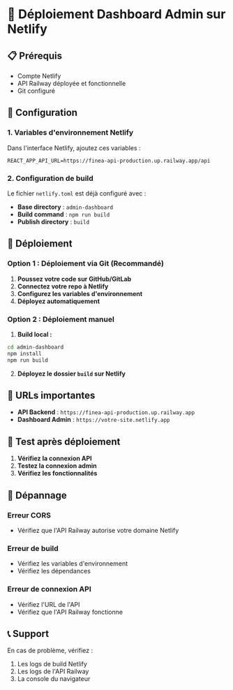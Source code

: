 # 🚀 Déploiement Dashboard Admin sur Netlify

## 📋 **Prérequis**

- Compte Netlify
- API Railway déployée et fonctionnelle
- Git configuré

## 🔧 **Configuration**

### **1. Variables d'environnement Netlify**

Dans l'interface Netlify, ajoutez ces variables :

```env
REACT_APP_API_URL=https://finea-api-production.up.railway.app/api
```

### **2. Configuration de build**

Le fichier `netlify.toml` est déjà configuré avec :
- **Base directory** : `admin-dashboard`
- **Build command** : `npm run build`
- **Publish directory** : `build`

## 🚀 **Déploiement**

### **Option 1 : Déploiement via Git (Recommandé)**

1. **Poussez votre code sur GitHub/GitLab**
2. **Connectez votre repo à Netlify**
3. **Configurez les variables d'environnement**
4. **Déployez automatiquement**

### **Option 2 : Déploiement manuel**

1. **Build local :**
```bash
cd admin-dashboard
npm install
npm run build
```

2. **Déployez le dossier `build` sur Netlify**

## 🔗 **URLs importantes**

- **API Backend** : `https://finea-api-production.up.railway.app`
- **Dashboard Admin** : `https://votre-site.netlify.app`

## 🧪 **Test après déploiement**

1. **Vérifiez la connexion API**
2. **Testez la connexion admin**
3. **Vérifiez les fonctionnalités**

## 🔧 **Dépannage**

### **Erreur CORS**
- Vérifiez que l'API Railway autorise votre domaine Netlify

### **Erreur de build**
- Vérifiez les variables d'environnement
- Vérifiez les dépendances

### **Erreur de connexion API**
- Vérifiez l'URL de l'API
- Vérifiez que l'API Railway fonctionne

## 📞 **Support**

En cas de problème, vérifiez :
1. Les logs de build Netlify
2. Les logs de l'API Railway
3. La console du navigateur 
